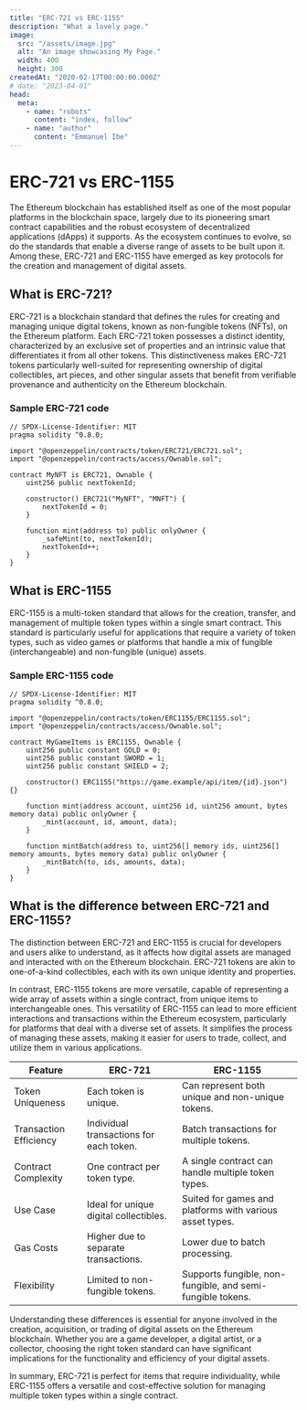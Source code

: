 ```yaml
---
title: "ERC-721 vs ERC-1155"
description: "What a lovely page."
image:
  src: "/assets/image.jpg"
  alt: "An image showcasing My Page."
  width: 400
  height: 300
createdAt: "2020-02-17T00:00:00.000Z"
# date: "2023-04-01"
head:
  meta:
    - name: "robots"
      content: "index, follow"
    - name: "author"
      content: "Emmanuel Ibe"
---
```


# ERC-721 vs ERC-1155

The Ethereum blockchain has established itself as one of the most popular platforms in the blockchain space, largely due to its pioneering smart contract capabilities and the robust ecosystem of decentralized applications (dApps) it supports. As the ecosystem continues to evolve, so do the standards that enable a diverse range of assets to be built upon it. Among these, ERC-721 and ERC-1155 have emerged as key protocols for the creation and management of digital assets.

## What is ERC-721?

ERC-721 is a blockchain standard that defines the rules for creating and managing unique digital tokens, known as non-fungible tokens (NFTs), on the Ethereum platform. Each ERC-721 token possesses a distinct identity, characterized by an exclusive set of properties and an intrinsic value that differentiates it from all other tokens. This distinctiveness makes ERC-721 tokens particularly well-suited for representing ownership of digital collectibles, art pieces, and other singular assets that benefit from verifiable provenance and authenticity on the Ethereum blockchain.

### Sample ERC-721 code

```
// SPDX-License-Identifier: MIT
pragma solidity ^0.8.0;

import "@openzeppelin/contracts/token/ERC721/ERC721.sol";
import "@openzeppelin/contracts/access/Ownable.sol";

contract MyNFT is ERC721, Ownable {
    uint256 public nextTokenId;

    constructor() ERC721("MyNFT", "MNFT") {
        nextTokenId = 0;
    }

    function mint(address to) public onlyOwner {
        _safeMint(to, nextTokenId);
        nextTokenId++;
    }
}
```

## What is ERC-1155

ERC-1155 is a multi-token standard that allows for the creation, transfer, and management of multiple token types within a single smart contract. This standard is particularly useful for applications that require a variety of token types, such as video games or platforms that handle a mix of fungible (interchangeable) and non-fungible (unique) assets.

### Sample ERC-1155 code

```
// SPDX-License-Identifier: MIT
pragma solidity ^0.8.0;

import "@openzeppelin/contracts/token/ERC1155/ERC1155.sol";
import "@openzeppelin/contracts/access/Ownable.sol";

contract MyGameItems is ERC1155, Ownable {
    uint256 public constant GOLD = 0;
    uint256 public constant SWORD = 1;
    uint256 public constant SHIELD = 2;

    constructor() ERC1155("https://game.example/api/item/{id}.json") {}

    function mint(address account, uint256 id, uint256 amount, bytes memory data) public onlyOwner {
        _mint(account, id, amount, data);
    }

    function mintBatch(address to, uint256[] memory ids, uint256[] memory amounts, bytes memory data) public onlyOwner {
        _mintBatch(to, ids, amounts, data);
    }
}
```

## What is the difference between ERC-721 and ERC-1155?

The distinction between ERC-721 and ERC-1155 is crucial for developers and users alike to understand, as it affects how digital assets are managed and interacted with on the Ethereum blockchain. ERC-721 tokens are akin to one-of-a-kind collectibles, each with its own unique identity and properties.

In contrast, ERC-1155 tokens are more versatile, capable of representing a wide array of assets within a single contract, from unique items to interchangeable ones. This versatility of ERC-1155 can lead to more efficient interactions and transactions within the Ethereum ecosystem, particularly for platforms that deal with a diverse set of assets. It simplifies the process of managing these assets, making it easier for users to trade, collect, and utilize them in various applications.

| Feature                | ERC-721                                 | ERC-1155                                                   |
| ---------------------- | --------------------------------------- | ---------------------------------------------------------- |
| Token Uniqueness       | Each token is unique.                   | Can represent both unique and non-unique tokens.           |
| Transaction Efficiency | Individual transactions for each token. | Batch transactions for multiple tokens.                    |
| Contract Complexity    | One contract per token type.            | A single contract can handle multiple token types.         |
| Use Case               | Ideal for unique digital collectibles.  | Suited for games and platforms with various asset types.   |
| Gas Costs              | Higher due to separate transactions.    | Lower due to batch processing.                             |
| Flexibility            | Limited to non-fungible tokens.         | Supports fungible, non-fungible, and semi-fungible tokens. |

Understanding these differences is essential for anyone involved in the creation, acquisition, or trading of digital assets on the Ethereum blockchain. Whether you are a game developer, a digital artist, or a collector, choosing the right token standard can have significant implications for the functionality and efficiency of your digital assets.

In summary, ERC-721 is perfect for items that require individuality, while ERC-1155 offers a versatile and cost-effective solution for managing multiple token types within a single contract.
